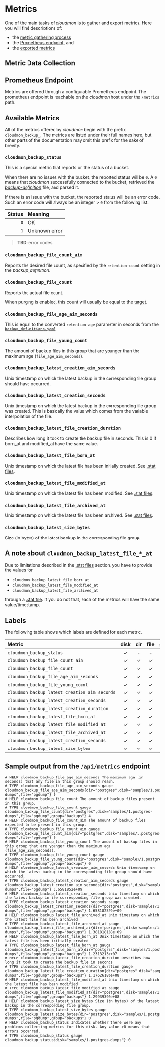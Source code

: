 # Metrics

One of the main tasks of *cloudmon* is to gather and export metrics.
Here you will find descriptions of:
- the [metric gathering process](#metric-data-collection)
- the [Prometheus endpoint](#prometheus-endpoint), and
- the [exported metrics](#available-metrics)

## Metric Data Collection



## Prometheus Endpoint
Metrics are offered through a configurable Prometheus endpoint.
The prometheus endpoint is reachable on the *cloudmon* host under the `/metrics` path.


## Available Metrics
All of the metrics offered by *cloudmon* begin with the prefix `cloudmon_backup_`. 
The metrics are listed under their full names here, but other parts of the documentation may omit this prefix for the sake of brevity.

### `cloudmon_backup_status`
This is a special metric that reports on the status of a bucket.

When there are no issues with the bucket, the reported status will be `0`.
A `0` means that *cloudmon* successfully connected to the bucket, retrieved the [*backup-definition*](20-backup-definition/10-overview.md) file, and parsed it.

If there is an issue with the bucket, the reported status will be an error code.
Such an error code will always be an integer > `0` from the following list:

Status | Meaning
--: | :--
`0` | OK
`1` | Unknown error

> **TBD**: error codes

### `cloudmon_backup_file_count_aim`
Reports the desired file count, as specified by the `retention-count` setting in the *backup_definition*.

### `cloudmon_backup_file_count`
Reports the actual file count.

When purging is enabled, this count will usually be equal to the [target](#cloudmon_backup_file_count_aim).

### `cloudmon_backup_file_age_aim_seconds`
This is equal to the converted `retention-age` parameter in seconds from the [`backup_definitions.yaml`](backup-definition/overview)

### `cloudmon_backup_file_young_count`
The amount of backup files in this group that are younger than the maximum age (`file_age_aim_seconds`).

### `cloudmon_backup_latest_creation_aim_seconds`
Unix timestamp on which the latest backup in the corresponding file group should have occurred.

### `cloudmon_backup_latest_creation_seconds`
Unix timestamp on which the latest backup in the corresponding file group was created.
This is basically the value which comes from the variable interpolation of the file.

### `cloudmon_backup_latest_file_creation_duration`
Describes how long it took to create the backup file in seconds. This is 0 if born_at and modified_at have the same value.

### `cloudmon_backup_latest_file_born_at`
Unix timestamp on which the latest file has been initially created. See [.stat files](backup-definition/dot-stat-files).

### `cloudmon_backup_latest_file_modified_at`
Unix timestamp on which the latest file has been modified. See [.stat files](backup-definition/dot-stat-files).

### `cloudmon_backup_latest_file_archived_at`
Unix timestamp on which the latest file has been archived. See [.stat files](backup-definition/dot-stat-files).

### `cloudmon_backup_latest_size_bytes`
Size (in bytes) of the latest backup in the corresponding file group.

## A note about `cloudmon_backup_latest_file_*_at`
Due to limitations described in the [.stat files](backup-definition/dot-stat-files) section, you have to provide the values for 
- `cloudmon_backup_latest_file_born_at`
- `cloudmon_backup_latest_file_modified_at`
- `cloudmon_backup_latest_file_archived_at`

through a [.stat file](backup-definition/dot-stat-files). If you do not that, each of the metrics will have the same value/timestamp.

## Labels
The following table shows which labels are defined for each metric.

Metric | disk | dir | file | group |
:----- | :----: | :-: | :--: | :---: |
`cloudmon_backup_status` | ✓ | - | - | - |
`cloudmon_backup_file_count_aim` | ✓ | ✓ | ✓ | - |
`cloudmon_backup_file_count` | ✓ | ✓ | ✓ | ✓ |
`cloudmon_backup_file_age_aim_seconds` | ✓ | ✓ | ✓ | - |
`cloudmon_backup_file_young_count` | ✓ | ✓ | ✓ | ✓ |
`cloudmon_backup_latest_creation_aim_seconds` | ✓ | ✓ | ✓ | - |
`cloudmon_backup_latest_creation_seconds` | ✓ | ✓ | ✓ | ✓ |
`cloudmon_backup_latest_creation_duration` | ✓ | ✓ | ✓ | ✓ |
`cloudmon_backup_latest_file_born_at` | ✓ | ✓ | ✓ | ✓ |
`cloudmon_backup_latest_file_modified_at` | ✓ | ✓ | ✓ | ✓ |
`cloudmon_backup_latest_file_archived_at` | ✓ | ✓ | ✓ | ✓ |
`cloudmon_backup_latest_creation_seconds` | ✓ | ✓ | ✓ | ✓ |
`cloudmon_backup_latest_size_bytes` | ✓ | ✓ | ✓ | ✓ |

## Sample output from the `/api/metrics` endpoint

```
# HELP cloudmon_backup_file_age_aim_seconds The maximum age (in seconds) that any file in this group should reach.
# TYPE cloudmon_backup_file_age_aim_seconds gauge
cloudmon_backup_file_age_aim_seconds{dir="postgres",disk="samples/1.postgres-dumps",file="pgdump"} 0
# HELP cloudmon_backup_file_count The amount of backup files present in this group.
# TYPE cloudmon_backup_file_count gauge
cloudmon_backup_file_count{dir="postgres",disk="samples/1.postgres-dumps",file="pgdump",group="backups"} 4
# HELP cloudmon_backup_file_count_aim The amount of backup files expected to be present in this group.
# TYPE cloudmon_backup_file_count_aim gauge
cloudmon_backup_file_count_aim{dir="postgres",disk="samples/1.postgres-dumps",file="pgdump"} 0
# HELP cloudmon_backup_file_young_count The amount of backup files in this group that are younger than the maximum age (file_age_aim_seconds).
# TYPE cloudmon_backup_file_young_count gauge
cloudmon_backup_file_young_count{dir="postgres",disk="samples/1.postgres-dumps",file="pgdump",group="backups"} 0
# HELP cloudmon_backup_latest_creation_aim_seconds Unix timestamp on which the latest backup in the corresponding file group should have occurred.
# TYPE cloudmon_backup_latest_creation_aim_seconds gauge
cloudmon_backup_latest_creation_aim_seconds{dir="postgres",disk="samples/1.postgres-dumps",file="pgdump"} 1.6581852e+09
# HELP cloudmon_backup_latest_creation_seconds Unix timestamp on which the latest backup in the corresponding file group was created.
# TYPE cloudmon_backup_latest_creation_seconds gauge
cloudmon_backup_latest_creation_seconds{dir="postgres",disk="samples/1.postgres-dumps",file="pgdump",group="backups"} 1.658182599e+09
# HELP cloudmon_backup_latest_file_archived_at Unix timestamp on which the latest file has been archived
# TYPE cloudmon_backup_latest_file_archived_at gauge
cloudmon_backup_latest_file_archived_at{dir="postgres",disk="samples/1.postgres-dumps",file="pgdump",group="backups"} 1.381818188e+09
# HELP cloudmon_backup_latest_file_born_at Unix timestamp on which the latest file has been initially created
# TYPE cloudmon_backup_latest_file_born_at gauge
cloudmon_backup_latest_file_born_at{dir="postgres",disk="samples/1.postgres-dumps",file="pgdump",group="backups"} 1.2313213e+07
# HELP cloudmon_backup_latest_file_creation_duration Describes how long it took to create the backup file in seconds
# TYPE cloudmon_backup_latest_file_creation_duration gauge
cloudmon_backup_latest_file_creation_duration{dir="postgres",disk="samples/1.postgres-dumps",file="pgdump",group="backups"} 1.17626186e+08
# HELP cloudmon_backup_latest_file_modified_at Unix timestamp on which the latest file has been modified
# TYPE cloudmon_backup_latest_file_modified_at gauge
cloudmon_backup_latest_file_modified_at{dir="postgres",disk="samples/1.postgres-dumps",file="pgdump",group="backups"} 1.29939399e+08
# HELP cloudmon_backup_latest_size_bytes Size (in bytes) of the latest backup in the corresponding file group.
# TYPE cloudmon_backup_latest_size_bytes gauge
cloudmon_backup_latest_size_bytes{dir="postgres",disk="samples/1.postgres-dumps",file="pgdump",group="backups"} 0
# HELP cloudmon_backup_status Indicates whether there were any problems collecting metrics for this disk. Any value >0 means that errors occurred.
# TYPE cloudmon_backup_status gauge
cloudmon_backup_status{disk="samples/1.postgres-dumps"} 0
```